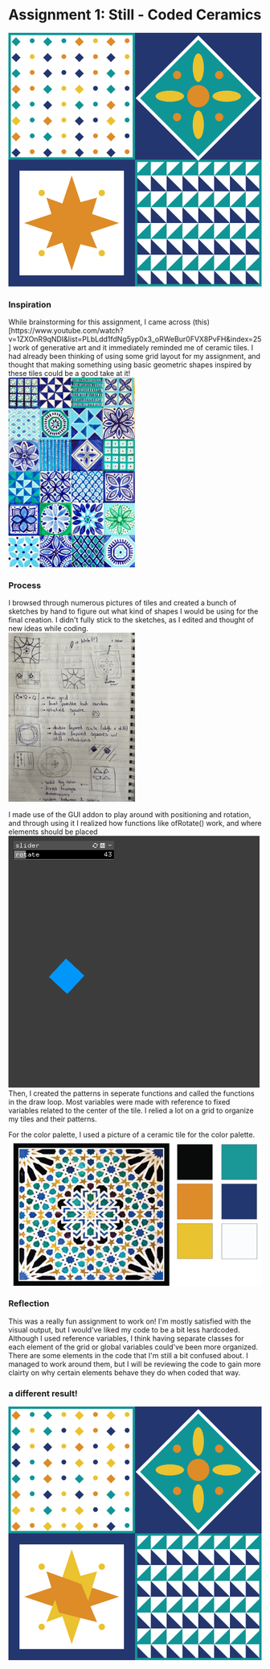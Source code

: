 <h1> Assignment 1: Still - Coded Ceramics </h1>
<img src = Assignment1/bin/data/screenshot3.png>

<h3> Inspiration </h3>
While brainstorming for this assignment, I came across (this)[https://www.youtube.com/watch?v=1ZXOnR9qNDI&list=PLbLdd1fdNg5yp0x3_oRWeBur0FVX8PvFH&index=25] work of generative art and it immediately reminded me of ceramic tiles. I had already been thinking of using some grid layout for my assignment, and thought that making something using basic geometric shapes inspired by these tiles could be a good take at it!
</br>
<img src = Assignment1/bin/data/inspo.jpg width= 50% height = 50%>
</br>
    

<h3> Process </h3> 
I browsed through numerous pictures of tiles and created a bunch of sketches by hand to figure out what kind of shapes I would be using for the final creation. I didn't fully stick to the sketches, as I edited and thought of new ideas while coding. 
</br>
<img src = Assignment1/bin/data/sketches.jpg width=50% height = 50%>
</br>
     
 I made use of the GUI addon to play around with positioning and rotation, and through using it I realized how functions like ofRotate() work, and where elements should be placed
 </br>
 <img src = Assignment1/bin/data/guiScreenshot.png>
 </br>
 Then, I created the patterns in seperate functions and called the functions in the draw loop. Most variables were made with reference to fixed variables related to the center of the tile. I relied a lot on a grid to organize my tiles and their patterns. 
 
 For the color palette, I used a picture of a ceramic tile for the color palette. 
 </br>
 <img src = Assignment1/bin/data/ColorPalette1.png >
 
<h3>Reflection</h3>
 This was a really fun assignment to work on! I'm mostly satisfied with the visual output, but I would've liked my code to be a bit less hardcoded. Although I used reference variables, I think having separate classes for each element of the grid or global variables could've been more organized. 
 There are some elements in the code that I'm still a bit confused about. I managed to work around them, but I will be reviewing the code to gain more clairty on why certain elements behave they do when coded that way. 
 
 <h3>a different result!</h3>
 <img src = Assignment1/bin/data/screenshotColorChange.png>
 
